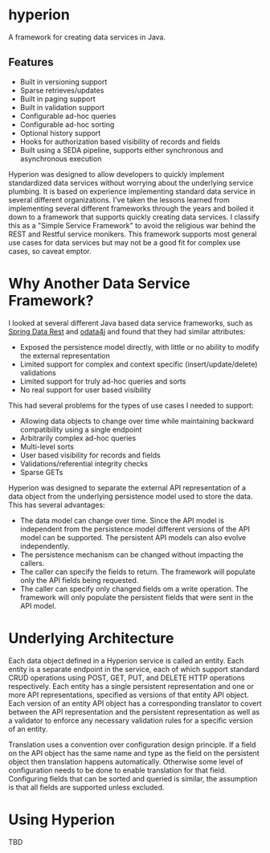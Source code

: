 # hyperion

A framework for creating data services in Java.

## Features
* Built in versioning support
* Sparse retrieves/updates
* Built in paging support
* Built in validation support
* Configurable ad-hoc queries
* Configurable ad-hoc sorting
* Optional history support
* Hooks for authorization based visibility of records and fields
* Built using a SEDA pipeline, supports either synchronous and asynchronous execution

Hyperion was designed to allow developers to quickly implement standardized data services without worrying about
the underlying service plumbing. It is based on experience implementing standard data service in several different organizations.
I've taken the lessons learned from implementing several different frameworks through the years and boiled it down to a framework that
supports quickly creating data services. I classify this as a "Simple Service Framework" to avoid the religious war behind the REST and Restful
service monikers. This framework supports most general use cases for data services but may not be a good fit for complex use cases, so caveat emptor.

# Why Another Data Service Framework?
I looked at several different Java based data service frameworks, such as [Spring Data Rest](http://projects.spring.io/spring-data-rest/)
and [odata4j](https://code.google.com/p/odata4j/) and found that they had similar attributes:
* Exposed the persistence model directly, with little or no ability to modify the external representation
* Limited support for complex and context specific (insert/update/delete) validations
* Limited support for truly ad-hoc queries and sorts
* No real support for user based visibility

This had several problems for the types of use cases I needed to support:
* Allowing data objects to change over time while maintaining backward compatibility using a single endpoint
* Arbitrarily complex ad-hoc queries
* Multi-level sorts
* User based visibility for records and fields
* Validations/referential integrity checks
* Sparse GETs

Hyperion was designed to separate the external API representation of a data object from the underlying persistence model used to store the data. This
has several advantages:
* The data model can change over time. Since the API model is independent from the persistence model different versions of the API model can be supported. The persistent
API models can also evolve independently.
* The persistence mechanism can be changed without impacting the callers.
* The caller can specify the fields to return. The framework will populate only the API fields being requested.
* The caller can specify only changed fields om a write operation. The framework will only populate the persistent fields that were sent in the API model.


# Underlying Architecture
Each data object defined in a Hyperion service is called an entity. Each entity is a separate endpoint in the service, each of which support
standard CRUD operations using POST, GET, PUT, and DELETE HTTP operations respectively. Each entity has a single persistent representation
and one or more API representations, specified as versions of that entity API object. Each version of an entity API object has
a corresponding translator to covert between the API representation and the persistent representation as well as a validator to
enforce any necessary validation rules for a specific version of an entity.

Translation uses a convention over configuration design principle. If a field on the API object has the same name and type
as the field on the persistent object then translation happens automatically. Otherwise some level of configuration needs to
be done to enable translation for that field. Configuring fields that can be sorted and queried is similar, the assumption is that all fields
are supported unless excluded.

# Using Hyperion
TBD
